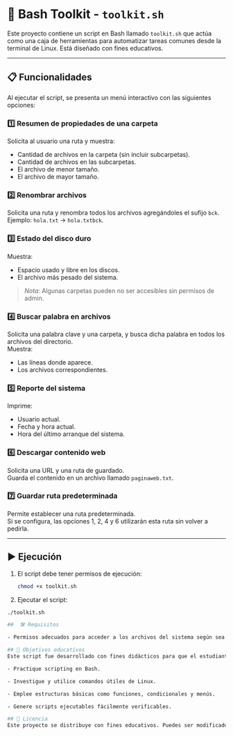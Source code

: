 # 🧰 Bash Toolkit - `toolkit.sh`

Este proyecto contiene un script en Bash llamado `toolkit.sh` que actúa como una caja de herramientas para automatizar tareas comunes desde la terminal de Linux. Está diseñado con fines educativos.

---

## 📋 Funcionalidades

Al ejecutar el script, se presenta un menú interactivo con las siguientes opciones:

### 1️⃣ Resumen de propiedades de una carpeta
Solicita al usuario una ruta y muestra:
- Cantidad de archivos en la carpeta (sin incluir subcarpetas).
- Cantidad de archivos en las subcarpetas.
- El archivo de menor tamaño.
- El archivo de mayor tamaño.

### 2️⃣ Renombrar archivos
Solicita una ruta y renombra todos los archivos agregándoles el sufijo `bck`.  
Ejemplo: `hola.txt` → `hola.txtbck`.

### 3️⃣ Estado del disco duro
Muestra:
- Espacio usado y libre en los discos.
- El archivo más pesado del sistema.
> *Nota:* Algunas carpetas pueden no ser accesibles sin permisos de admin.

### 4️⃣ Buscar palabra en archivos
Solicita una palabra clave y una carpeta, y busca dicha palabra en todos los archivos del directorio.  
Muestra:
- Las líneas donde aparece.
- Los archivos correspondientes.

### 5️⃣ Reporte del sistema
Imprime:
- Usuario actual.
- Fecha y hora actual.
- Hora del último arranque del sistema.

### 6️⃣ Descargar contenido web
Solicita una URL y una ruta de guardado.  
Guarda el contenido en un archivo llamado `paginaweb.txt`.

### 7️⃣ Guardar ruta predeterminada
Permite establecer una ruta predeterminada.  
Si se configura, las opciones 1, 2, 4 y 6 utilizarán esta ruta sin volver a pedirla.

---

## ▶️ Ejecución

1. El script debe tener permisos de ejecución:
   ```bash
   chmod +x toolkit.sh
2.  Ejecutar el script:
   ```bash
   ./toolkit.sh

##  🛠 Requisitos

- Permisos adecuados para acceder a los archivos del sistema según sea necesario

## 🎯 Objetivos educativos
Este script fue desarrollado con fines didácticos para que el estudiante:

- Practique scripting en Bash.

- Investigue y utilice comandos útiles de Linux.

- Emplee estructuras básicas como funciones, condicionales y menús.

- Genere scripts ejecutables fácilmente verificables.

## 📝 Licencia
Este proyecto se distribuye con fines educativos. Puedes ser modificado libremente.